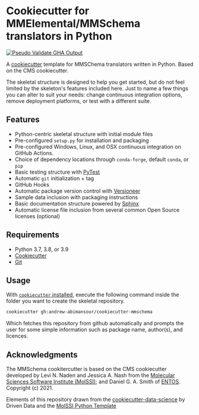 # Cookiecutter for MMElemental/MMSchema translators in Python
[//]: # (Badges)
[![Pseudo Validate GHA Output](https://github.com/Andrew-AbiMansour/cookiecutter-mmschema/actions/workflows/verify-ghas.yaml/badge.svg)](https://github.com/Andrew-AbiMansour/cookiecutter-mmschema/actions/workflows/verify-ghas.yaml)

A [cookiecutter](https://github.com/audreyr/cookiecutter) template for MMSChema translators
written in Python. Based on the CMS cookiecutter. 

The skeletal structure is designed to help you get started, but do not feel limited by the skeleton's features
included here. Just to name a few things you can alter to suit your needs: change continuous integration options,
remove deployment platforms, or test with a different suite.

## Features
* Python-centric skeletal structure with initial module files
* Pre-configured `setup.py` for installation and packaging
* Pre-configured Windows, Linux, and OSX continuous integration on GitHub Actions.
* Choice of dependency locations through `conda-forge`, default `conda`, or `pip`
* Basic testing structure with [PyTest](https://docs.pytest.org/en/latest/)
* Automatic `git` initialization + tag
* GitHub Hooks
* Automatic package version control with [Versioneer](https://github.com/warner/python-versioneer)
* Sample data inclusion with packaging instructions
* Basic documentation structure powered by [Sphinx](http://www.sphinx-doc.org/en/master/)
* Automatic license file inclusion from several common Open Source licenses (optional)

## Requirements

* Python 3.7, 3.8, or 3.9
* [Cookiecutter](http://cookiecutter.readthedocs.io/en/latest/installation.html)
* [Git](https://git-scm.com/)

## Usage

With [`cookiecutter` installed](https://cookiecutter.readthedocs.io/en/latest/installation.html#install-cookiecutter),
execute the following command inside the folder you want to create the skeletal repository.

```bash
cookiecutter gh:andrew-abimansour/cookiecutter-mmschema
```

Which fetches this repository from github automatically and prompts the user for some simple information such as
package name, author(s), and licences.


## Acknowledgments

The MMSchema cookitercutter is based on the CMS cookiecutter developed by Levi N. Naden and Jessica A. Nash
from the [Molecular Sciences Software Institute (MolSSI)](http://molssi.org/); and
Daniel G. A. Smith of [ENTOS](https://www.entos.ai/). Copyright (c) 2021.

Elements of this repository drawn from the
[cookiecutter-data-science](https://github.com/drivendata/cookiecutter-data-science) by Driven Data
and the [MolSSI Python Template](https://github.com/MolSSI/python_template)
